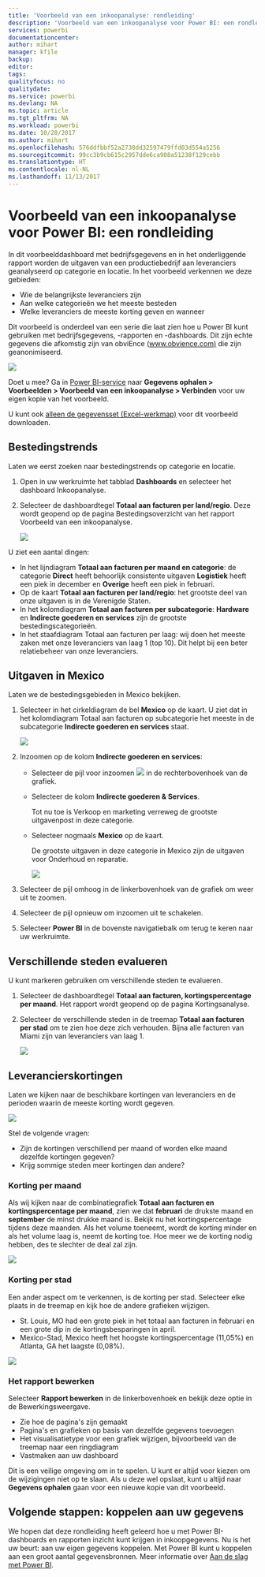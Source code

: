 ```yaml
---
title: 'Voorbeeld van een inkoopanalyse: rondleiding'
description: 'Voorbeeld van een inkoopanalyse voor Power BI: een rondleiding'
services: powerbi
documentationcenter: 
author: mihart
manager: kfile
backup: 
editor: 
tags: 
qualityfocus: no
qualitydate: 
ms.service: powerbi
ms.devlang: NA
ms.topic: article
ms.tgt_pltfrm: NA
ms.workload: powerbi
ms.date: 10/28/2017
ms.author: mihart
ms.openlocfilehash: 576ddfbbf52a2738dd32597479ffd03d554a5256
ms.sourcegitcommit: 99cc3b9cb615c2957dde6ca908a51238f129cebb
ms.translationtype: HT
ms.contentlocale: nl-NL
ms.lasthandoff: 11/13/2017
---
```

# <a name="procurement-analysis-sample-for-power-bi-take-a-tour"></a>Voorbeeld van een inkoopanalyse voor Power BI: een rondleiding
In dit voorbeelddashboard met bedrijfsgegevens en in het onderliggende rapport worden de uitgaven van een productiebedrijf aan leveranciers geanalyseerd op categorie en locatie. In het voorbeeld verkennen we deze gebieden:

* Wie de belangrijkste leveranciers zijn
* Aan welke categorieën we het meeste besteden
* Welke leveranciers de meeste korting geven en wanneer

Dit voorbeeld is onderdeel van een serie die laat zien hoe u Power BI kunt gebruiken met bedrijfsgegevens, -rapporten en -dashboards. Dit zijn echte gegevens die afkomstig zijn van obviEnce ([www.obvience.com)](http://www.obvience.com/) die zijn geanonimiseerd.

![](media/sample-procurement/procurement1.png)

Doet u mee? Ga in [Power BI-service](https://powerbi.com) naar **Gegevens ophalen > Voorbeelden > Voorbeeld van een inkoopanalyse > Verbinden** voor uw eigen kopie van het voorbeeld.

U kunt ook [alleen de gegevensset (Excel-werkmap)](http://go.microsoft.com/fwlink/?LinkId=529784) voor dit voorbeeld downloaden.

## <a name="spending-trends"></a>Bestedingstrends
Laten we eerst zoeken naar bestedingstrends op categorie en locatie.  

1. Open in uw werkruimte het tabblad **Dashboards** en selecteer het dashboard Inkoopanalyse.
2. Selecteer de dashboardtegel **Totaal aan facturen per land/regio**. Deze wordt geopend op de pagina Bestedingsoverzicht van het rapport Voorbeeld van een inkoopanalyse.
   
    ![](media/sample-procurement/procurement2.png)

U ziet een aantal dingen:

* In het lijndiagram **Totaal aan facturen per maand en categorie**: de categorie **Direct** heeft behoorlijk consistente uitgaven **Logistiek** heeft een piek in december en  **Overige** heeft een piek in februari.
* Op de kaart **Totaal aan facturen per land/regio**: het grootste deel van onze uitgaven is in de Verenigde Staten.
* In het kolomdiagram **Totaal aan facturen per subcategorie**: **Hardware** en **Indirecte goederen en services** zijn de grootste bestedingscategorieën.
* In het staafdiagram Totaal aan facturen per laag: wij doen het meeste zaken met onze leveranciers van laag 1 (top 10). Dit helpt bij een beter relatiebeheer van onze leveranciers.

## <a name="spending-in-mexico"></a>Uitgaven in Mexico
Laten we de bestedingsgebieden in Mexico bekijken.

1. Selecteer in het cirkeldiagram de bel **Mexico** op de kaart. U ziet dat in het kolomdiagram Totaal aan facturen op subcategorie het meeste in de subcategorie **Indirecte goederen en services** staat.
   
   ![](media/sample-procurement/pbi_procsample_spendmexico.png)
2. Inzoomen op de kolom **Indirecte goederen en services**:
   
   * Selecteer de pijl voor inzoomen ![](media/sample-procurement/pbi_drilldown_icon.png) in de rechterbovenhoek van de grafiek.
   * Selecteer de kolom **Indirecte goederen & Services**.
     
      Tot nu toe is Verkoop en marketing verreweg de grootste uitgavenpost in deze categorie.
   * Selecteer nogmaals **Mexico** op de kaart.
     
      De grootste uitgaven in deze categorie in Mexico zijn de uitgaven voor Onderhoud en reparatie.
     
      ![](media/sample-procurement/pbi_procsample_drill_mexico.png)
3. Selecteer de pijl omhoog in de linkerbovenhoek van de grafiek om weer uit te zoomen.
4. Selecteer de pijl opnieuw om inzoomen uit te schakelen.  
5. Selecteer **Power BI** in de bovenste navigatiebalk om terug te keren naar uw werkruimte.

## <a name="evaluate-different-cities"></a>Verschillende steden evalueren
U kunt markeren gebruiken om verschillende steden te evalueren.

1. Selecteer de dashboardtegel **Totaal aan facturen, kortingspercentage per maand**. Het rapport wordt geopend op de pagina Kortingsanalyse.
2. Selecteer de verschillende steden in de treemap **Totaal aan facturen per stad** om te zien hoe deze zich verhouden. Bijna alle facturen van Miami zijn van leveranciers van laag 1.
   
   ![](media/sample-procurement/pbi_procsample_miamitreemap2.png)

## <a name="vendor-discounts"></a>Leverancierskortingen
Laten we kijken naar de beschikbare kortingen van leveranciers en de perioden waarin de meeste korting wordt gegeven. 

![](media/sample-procurement/procurement4.png)

Stel de volgende vragen:

* Zijn de kortingen verschillend per maand of worden elke maand dezelfde kortingen gegeven?
* Krijg sommige steden meer kortingen dan andere?

### <a name="discount-by-month"></a>Korting per maand
Als wij kijken naar de combinatiegrafiek **Totaal aan facturen en kortingspercentage per maand**, zien we dat **februari** de drukste maand en **september** de minst drukke maand is. Bekijk nu het kortingspercentage tijdens deze maanden.
Als het volume toeneemt, wordt de korting minder en als het volume laag is, neemt de korting toe. Hoe meer we de korting nodig hebben, des te slechter de deal zal zijn.

![](media/sample-procurement/procurement5.png)

### <a name="discount-by-city"></a>Korting per stad
Een ander aspect om te verkennen, is de korting per stad. Selecteer elke plaats in de treemap en kijk hoe de andere grafieken wijzigen. 

* St. Louis, MO had een grote piek in het totaal aan facturen in februari en een grote dip in de kortingsbesparingen in april.
* Mexico-Stad, Mexico heeft het hoogste kortingspercentage (11,05%) en Atlanta, GA het laagste (0,08%).

![](media/sample-procurement/procurement6.png)

### <a name="edit-the-report"></a>Het rapport bewerken
Selecteer **Rapport bewerken** in de linkerbovenhoek en bekijk deze optie in de Bewerkingsweergave.

* Zie hoe de pagina's zijn gemaakt
* Pagina's en grafieken op basis van dezelfde gegevens toevoegen
* Het visualisatietype voor een grafiek wijzigen, bijvoorbeeld van de treemap naar een ringdiagram
* Vastmaken aan uw dashboard

Dit is een veilige omgeving om in te spelen. U kunt er altijd voor kiezen om de wijzigingen niet op te slaan. Als u deze wel opslaat, kunt u altijd naar **Gegevens ophalen** gaan voor een nieuwe kopie van dit voorbeeld.

## <a name="next-steps-connect-to-your-data"></a>Volgende stappen: koppelen aan uw gegevens
We hopen dat deze rondleiding heeft geleerd hoe u met Power BI-dashboards en rapporten inzicht kunt krijgen in inkoopgegevens. Nu is het uw beurt: aan uw eigen gegevens koppelen. Met Power BI kunt u koppelen aan een groot aantal gegevensbronnen. Meer informatie over [Aan de slag met Power BI](service-get-started.md).

